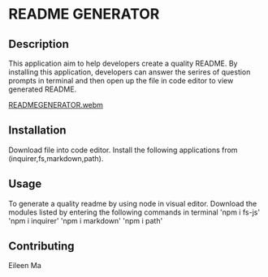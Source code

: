 # README GENERATOR
  
  
  ## Description
  This application aim to help developers create a quality README. By installing this application, developers can answer the serires of question prompts in terminal and then open up the file in code editor to view generated README.
  
  [READMEGENERATOR.webm](https://user-images.githubusercontent.com/114694158/205741810-755e0afe-edf7-41ae-a1cd-f983c22da1d9.webm)

  
  ## Installation
  Download file into code editor. 
  Install the following applications from (inquirer,fs,markdown,path).
  
  ## Usage
  
  To generate a quality readme by using node in visual editor. Download the modules listed by entering the following commands in terminal 
  'npm i fs-js'
  'npm i inquirer'
  'npm i markdown'
  'npm i path'
  
  ## Contributing
  Eileen Ma 
   
  
  
